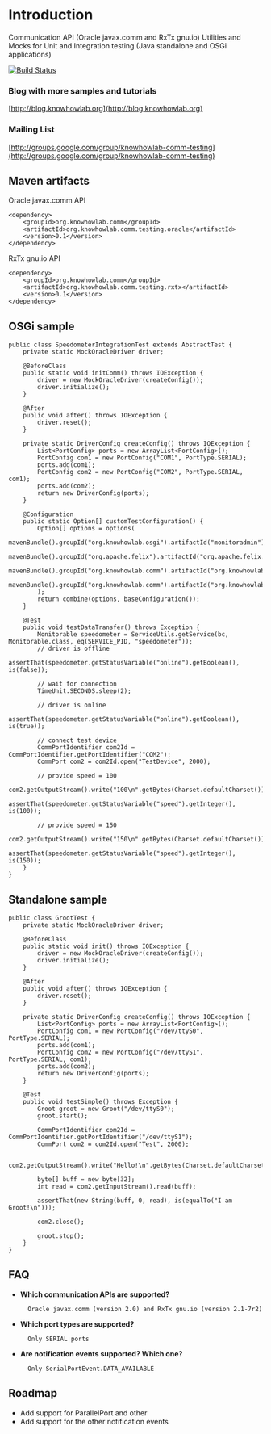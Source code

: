 # Introduction

Communication API (Oracle javax.comm and RxTx gnu.io) Utilities and Mocks
for Unit and Integration testing (Java standalone and OSGi applications)

[![Build Status](https://travis-ci.org/knowhowlab/org.knowhowlab.comm.testing.svg?branch=master)](https://travis-ci.org/knowhowlab/org.knowhowlab.comm.testing)

### Blog with more samples and tutorials

[http://blog.knowhowlab.org](http://blog.knowhowlab.org)

### Mailing List

[http://groups.google.com/group/knowhowlab-comm-testing](http://groups.google.com/group/knowhowlab-comm-testing)

## Maven artifacts

Oracle javax.comm API

    <dependency>
        <groupId>org.knowhowlab.comm</groupId>
        <artifactId>org.knowhowlab.comm.testing.oracle</artifactId>
        <version>0.1</version>
    </dependency>

RxTx gnu.io API

    <dependency>
        <groupId>org.knowhowlab.comm</groupId>
        <artifactId>org.knowhowlab.comm.testing.rxtx</artifactId>
        <version>0.1</version>
    </dependency>

## OSGi sample

    public class SpeedometerIntegrationTest extends AbstractTest {
        private static MockOracleDriver driver;

        @BeforeClass
        public static void initComm() throws IOException {
            driver = new MockOracleDriver(createConfig());
            driver.initialize();
        }

        @After
        public void after() throws IOException {
            driver.reset();
        }

        private static DriverConfig createConfig() throws IOException {
            List<PortConfig> ports = new ArrayList<PortConfig>();
            PortConfig com1 = new PortConfig("COM1", PortType.SERIAL);
            ports.add(com1);
            PortConfig com2 = new PortConfig("COM2", PortType.SERIAL, com1);
            ports.add(com2);
            return new DriverConfig(ports);
        }

        @Configuration
        public static Option[] customTestConfiguration() {
            Option[] options = options(
                    mavenBundle().groupId("org.knowhowlab.osgi").artifactId("monitoradmin").version("1.0.2"),
                    mavenBundle().groupId("org.apache.felix").artifactId("org.apache.felix.scr").version("1.8.2"),
                    mavenBundle().groupId("org.knowhowlab.comm").artifactId("org.knowhowlab.comm.testing.oracle").version(System.getProperty("project.version")),
                    mavenBundle().groupId("org.knowhowlab.comm").artifactId("org.knowhowlab.comm.testing.it.osgi.oracle").version(System.getProperty("project.version"))
            );
            return combine(options, baseConfiguration());
        }

        @Test
        public void testDataTransfer() throws Exception {
            Monitorable speedometer = ServiceUtils.getService(bc, Monitorable.class, eq(SERVICE_PID, "speedometer"));
            // driver is offline
            assertThat(speedometer.getStatusVariable("online").getBoolean(), is(false));

            // wait for connection
            TimeUnit.SECONDS.sleep(2);

            // driver is online
            assertThat(speedometer.getStatusVariable("online").getBoolean(), is(true));

            // connect test device
            CommPortIdentifier com2Id = CommPortIdentifier.getPortIdentifier("COM2");
            CommPort com2 = com2Id.open("TestDevice", 2000);

            // provide speed = 100
            com2.getOutputStream().write("100\n".getBytes(Charset.defaultCharset()));
            assertThat(speedometer.getStatusVariable("speed").getInteger(), is(100));

            // provide speed = 150
            com2.getOutputStream().write("150\n".getBytes(Charset.defaultCharset()));
            assertThat(speedometer.getStatusVariable("speed").getInteger(), is(150));
        }
    }


## Standalone sample

    public class GrootTest {
        private static MockOracleDriver driver;

        @BeforeClass
        public static void init() throws IOException {
            driver = new MockOracleDriver(createConfig());
            driver.initialize();
        }

        @After
        public void after() throws IOException {
            driver.reset();
        }

        private static DriverConfig createConfig() throws IOException {
            List<PortConfig> ports = new ArrayList<PortConfig>();
            PortConfig com1 = new PortConfig("/dev/ttyS0", PortType.SERIAL);
            ports.add(com1);
            PortConfig com2 = new PortConfig("/dev/ttyS1", PortType.SERIAL, com1);
            ports.add(com2);
            return new DriverConfig(ports);
        }

        @Test
        public void testSimple() throws Exception {
            Groot groot = new Groot("/dev/ttyS0");
            groot.start();

            CommPortIdentifier com2Id = CommPortIdentifier.getPortIdentifier("/dev/ttyS1");
            CommPort com2 = com2Id.open("Test", 2000);

            com2.getOutputStream().write("Hello!\n".getBytes(Charset.defaultCharset()));

            byte[] buff = new byte[32];
            int read = com2.getInputStream().read(buff);

            assertThat(new String(buff, 0, read), is(equalTo("I am Groot!\n")));

            com2.close();

            groot.stop();
        }
    }

## FAQ

* **Which communication APIs are supported?**

        Oracle javax.comm (version 2.0) and RxTx gnu.io (version 2.1-7r2)

* **Which port types are supported?**

        Only SERIAL ports

* **Are notification events supported? Which one?**

        Only SerialPortEvent.DATA_AVAILABLE

## Roadmap

* Add support for ParallelPort and other
* Add support for the other notification events